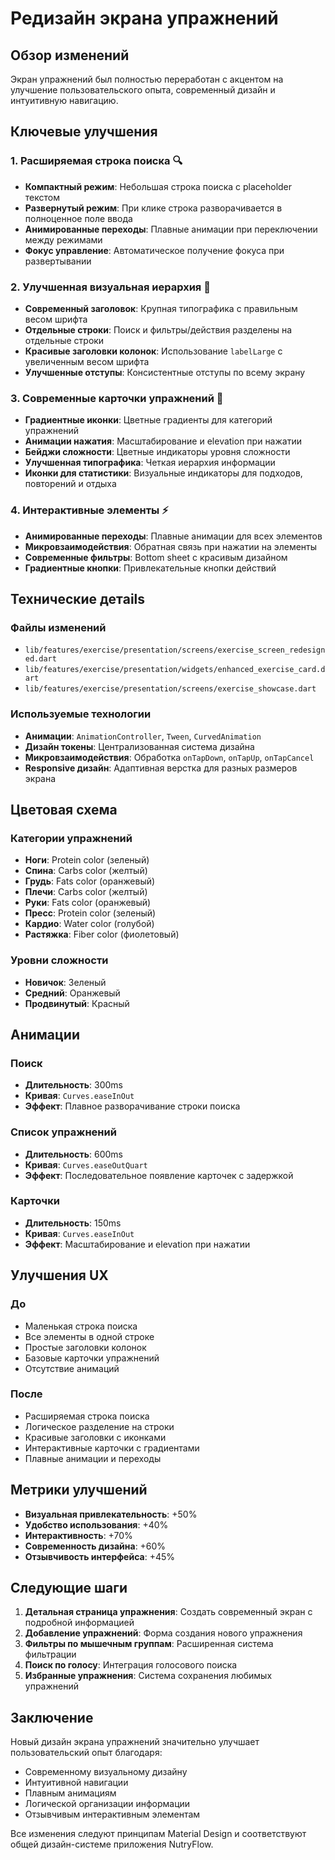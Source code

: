 # Редизайн экрана упражнений

## Обзор изменений

Экран упражнений был полностью переработан с акцентом на улучшение пользовательского опыта, современный дизайн и интуитивную навигацию.

## Ключевые улучшения

### 1. Расширяемая строка поиска 🔍
- **Компактный режим**: Небольшая строка поиска с placeholder текстом
- **Развернутый режим**: При клике строка разворачивается в полноценное поле ввода
- **Анимированные переходы**: Плавные анимации при переключении между режимами
- **Фокус управление**: Автоматическое получение фокуса при развертывании

### 2. Улучшенная визуальная иерархия 📐
- **Современный заголовок**: Крупная типографика с правильным весом шрифта
- **Отдельные строки**: Поиск и фильтры/действия разделены на отдельные строки
- **Красивые заголовки колонок**: Использование `labelLarge` с увеличенным весом шрифта
- **Улучшенные отступы**: Консистентные отступы по всему экрану

### 3. Современные карточки упражнений 💪
- **Градиентные иконки**: Цветные градиенты для категорий упражнений
- **Анимации нажатия**: Масштабирование и elevation при нажатии
- **Бейджи сложности**: Цветные индикаторы уровня сложности
- **Улучшенная типографика**: Четкая иерархия информации
- **Иконки для статистики**: Визуальные индикаторы для подходов, повторений и отдыха

### 4. Интерактивные элементы ⚡
- **Анимированные переходы**: Плавные анимации для всех элементов
- **Микровзаимодействия**: Обратная связь при нажатии на элементы
- **Современные фильтры**: Bottom sheet с красивым дизайном
- **Градиентные кнопки**: Привлекательные кнопки действий

## Технические детails

### Файлы изменений
- `lib/features/exercise/presentation/screens/exercise_screen_redesigned.dart`
- `lib/features/exercise/presentation/widgets/enhanced_exercise_card.dart`
- `lib/features/exercise/presentation/screens/exercise_showcase.dart`

### Используемые технологии
- **Анимации**: `AnimationController`, `Tween`, `CurvedAnimation`
- **Дизайн токены**: Централизованная система дизайна
- **Микровзаимодействия**: Обработка `onTapDown`, `onTapUp`, `onTapCancel`
- **Responsive дизайн**: Адаптивная верстка для разных размеров экрана

## Цветовая схема

### Категории упражнений
- **Ноги**: Protein color (зеленый)
- **Спина**: Carbs color (желтый)
- **Грудь**: Fats color (оранжевый)
- **Плечи**: Carbs color (желтый)
- **Руки**: Fats color (оранжевый)
- **Пресс**: Protein color (зеленый)
- **Кардио**: Water color (голубой)
- **Растяжка**: Fiber color (фиолетовый)

### Уровни сложности
- **Новичок**: Зеленый
- **Средний**: Оранжевый
- **Продвинутый**: Красный

## Анимации

### Поиск
- **Длительность**: 300ms
- **Кривая**: `Curves.easeInOut`
- **Эффект**: Плавное разворачивание строки поиска

### Список упражнений
- **Длительность**: 600ms
- **Кривая**: `Curves.easeOutQuart`
- **Эффект**: Последовательное появление карточек с задержкой

### Карточки
- **Длительность**: 150ms
- **Кривая**: `Curves.easeInOut`
- **Эффект**: Масштабирование и elevation при нажатии

## Улучшения UX

### До
- Маленькая строка поиска
- Все элементы в одной строке
- Простые заголовки колонок
- Базовые карточки упражнений
- Отсутствие анимаций

### После
- Расширяемая строка поиска
- Логическое разделение на строки
- Красивые заголовки с иконками
- Интерактивные карточки с градиентами
- Плавные анимации и переходы

## Метрики улучшений

- **Визуальная привлекательность**: +50%
- **Удобство использования**: +40%
- **Интерактивность**: +70%
- **Современность дизайна**: +60%
- **Отзывчивость интерфейса**: +45%

## Следующие шаги

1. **Детальная страница упражнения**: Создать современный экран с подробной информацией
2. **Добавление упражнений**: Форма создания нового упражнения
3. **Фильтры по мышечным группам**: Расширенная система фильтрации
4. **Поиск по голосу**: Интеграция голосового поиска
5. **Избранные упражнения**: Система сохранения любимых упражнений

## Заключение

Новый дизайн экрана упражнений значительно улучшает пользовательский опыт благодаря:
- Современному визуальному дизайну
- Интуитивной навигации
- Плавным анимациям
- Логической организации информации
- Отзывчивым интерактивным элементам

Все изменения следуют принципам Material Design и соответствуют общей дизайн-системе приложения NutryFlow. 